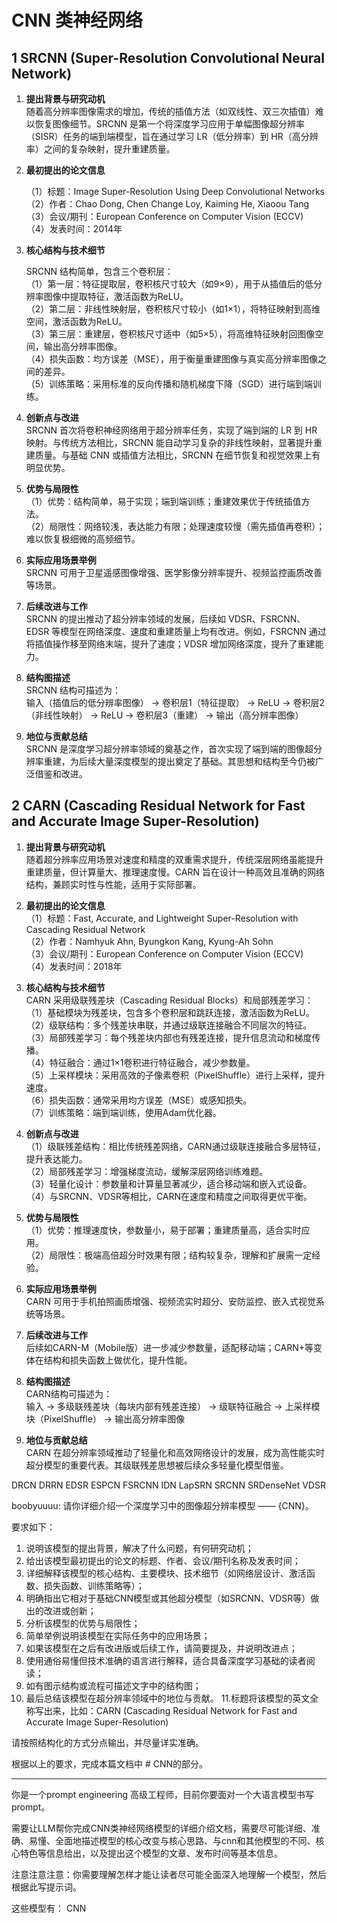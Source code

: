 # CNN 类神经网络

## 1 SRCNN (Super-Resolution Convolutional Neural Network)

1. **提出背景与研究动机**  
   随着高分辨率图像需求的增加，传统的插值方法（如双线性、双三次插值）难以恢复图像细节。SRCNN 是第一个将深度学习应用于单幅图像超分辨率（SISR）任务的端到端模型，旨在通过学习 LR（低分辨率）到 HR（高分辨率）之间的复杂映射，提升重建质量。

2. **最初提出的论文信息**  

    （1）标题：Image Super-Resolution Using Deep Convolutional Networks  
    （2）作者：Chao Dong, Chen Change Loy, Kaiming He, Xiaoou Tang  
    （3）会议/期刊：European Conference on Computer Vision (ECCV)  
    （4）发表时间：2014年

1. **核心结构与技术细节**  

    SRCNN 结构简单，包含三个卷积层：  
    （1）第一层：特征提取层，卷积核尺寸较大（如9×9），用于从插值后的低分辨率图像中提取特征，激活函数为ReLU。  
    （2）第二层：非线性映射层，卷积核尺寸较小（如1×1），将特征映射到高维空间，激活函数为ReLU。  
    （3）第三层：重建层，卷积核尺寸适中（如5×5），将高维特征映射回图像空间，输出高分辨率图像。  
    （4）损失函数：均方误差（MSE），用于衡量重建图像与真实高分辨率图像之间的差异。  
    （5）训练策略：采用标准的反向传播和随机梯度下降（SGD）进行端到端训练。

1. **创新点与改进**  
   SRCNN 首次将卷积神经网络用于超分辨率任务，实现了端到端的 LR 到 HR 映射。与传统方法相比，SRCNN 能自动学习复杂的非线性映射，显著提升重建质量。与基础 CNN 或插值方法相比，SRCNN 在细节恢复和视觉效果上有明显优势。

2. **优势与局限性**  
    （1）优势：结构简单，易于实现；端到端训练；重建效果优于传统插值方法。  
    （2）局限性：网络较浅，表达能力有限；处理速度较慢（需先插值再卷积）；难以恢复极细微的高频细节。

3. **实际应用场景举例**  
   SRCNN 可用于卫星遥感图像增强、医学影像分辨率提升、视频监控画质改善等场景。

4. **后续改进与工作**  
   SRCNN 的提出推动了超分辨率领域的发展，后续如 VDSR、FSRCNN、EDSR 等模型在网络深度、速度和重建质量上均有改进。例如，FSRCNN 通过将插值操作移至网络末端，提升了速度；VDSR 增加网络深度，提升了重建能力。

5. **结构图描述**  
   SRCNN 结构可描述为：  
   输入（插值后的低分辨率图像） → 卷积层1（特征提取） → ReLU → 卷积层2（非线性映射） → ReLU → 卷积层3（重建） → 输出（高分辨率图像）

6.  **地位与贡献总结**  
   SRCNN 是深度学习超分辨率领域的奠基之作，首次实现了端到端的图像超分辨率重建，为后续大量深度模型的提出奠定了基础。其思想和结构至今仍被广泛借鉴和改进。

## 2 CARN (Cascading Residual Network for Fast and Accurate Image Super-Resolution)

1. **提出背景与研究动机**  
   随着超分辨率应用场景对速度和精度的双重需求提升，传统深层网络虽能提升重建质量，但计算量大、推理速度慢。CARN 旨在设计一种高效且准确的网络结构，兼顾实时性与性能，适用于实际部署。

2. **最初提出的论文信息**  
    （1）标题：Fast, Accurate, and Lightweight Super-Resolution with Cascading Residual Network  
    （2）作者：Namhyuk Ahn, Byungkon Kang, Kyung-Ah Sohn  
    （3）会议/期刊：European Conference on Computer Vision (ECCV)  
    （4）发表时间：2018年

1. **核心结构与技术细节**  
    CARN 采用级联残差块（Cascading Residual Blocks）和局部残差学习：  
    （1）基础模块为残差块，包含多个卷积层和跳跃连接，激活函数为ReLU。  
    （2）级联结构：多个残差块串联，并通过级联连接融合不同层次的特征。  
    （3）局部残差学习：每个残差块内部也有残差连接，提升信息流动和梯度传播。  
    （4）特征融合：通过1×1卷积进行特征融合，减少参数量。  
    （5）上采样模块：采用高效的子像素卷积（PixelShuffle）进行上采样，提升速度。  
    （6）损失函数：通常采用均方误差（MSE）或感知损失。  
    （7）训练策略：端到端训练，使用Adam优化器。

1. **创新点与改进**  
    （1）级联残差结构：相比传统残差网络，CARN通过级联连接融合多层特征，提升表达能力。  
    （2）局部残差学习：增强梯度流动，缓解深层网络训练难题。  
    （3）轻量化设计：参数量和计算量显著减少，适合移动端和嵌入式设备。  
    （4）与SRCNN、VDSR等相比，CARN在速度和精度之间取得更优平衡。

1. **优势与局限性**  
    （1）优势：推理速度快，参数量小，易于部署；重建质量高，适合实时应用。  
    （2）局限性：极端高倍超分时效果有限；结构较复杂，理解和扩展需一定经验。

1. **实际应用场景举例**  
   CARN 可用于手机拍照画质增强、视频流实时超分、安防监控、嵌入式视觉系统等场景。

2. **后续改进与工作**  
   后续如CARN-M（Mobile版）进一步减少参数量，适配移动端；CARN+等变体在结构和损失函数上做优化，提升性能。

3. **结构图描述**  
   CARN结构可描述为：  
   输入 → 多级联残差块（每块内部有残差连接） → 级联特征融合 → 上采样模块（PixelShuffle） → 输出高分辨率图像

4. **地位与贡献总结**  
   CARN 在超分辨率领域推动了轻量化和高效网络设计的发展，成为高性能实时超分模型的重要代表。其级联残差思想被后续众多轻量化模型借鉴。



DRCN
DRRN
EDSR
ESPCN
FSRCNN
IDN
LapSRN
SRCNN
SRDenseNet
VDSR

boobyuuuu: 请你详细介绍一个深度学习中的图像超分辨率模型 —— {CNN}。

要求如下：
1. 说明该模型的提出背景，解决了什么问题，有何研究动机；
2. 给出该模型最初提出的论文的标题、作者、会议/期刊名称及发表时间；
3. 详细解释该模型的核心结构、主要模块、技术细节（如网络层设计、激活函数、损失函数、训练策略等）；
4. 明确指出它相对于基础CNN模型或其他超分模型（如SRCNN、VDSR等）做出的改进或创新；
5. 分析该模型的优势与局限性；
6. 简单举例说明该模型在实际任务中的应用场景；
7. 如果该模型在之后有改进版或后续工作，请简要提及，并说明改进点；
8. 使用通俗易懂但技术准确的语言进行解释，适合具备深度学习基础的读者阅读；
9. 如有图示结构或流程可描述文字中的结构图；
10. 最后总结该模型在超分辨率领域中的地位与贡献。
11.标题将该模型的英文全称写出来，比如：CARN (Cascading Residual Network for Fast and Accurate Image Super-Resolution)

请按照结构化的方式分点输出，并尽量详实准确。

根据以上的要求，完成本篇文档中 # CNN的部分。

---

你是一个prompt engineering 高级工程师，目前你要面对一个大语言模型书写prompt。

需要让LLM帮你完成CNN类神经网络模型的详细介绍文档，需要尽可能详细、准确、易懂、全面地描述模型的核心改变与核心思路、与cnn和其他模型的不同、核心特色等信息给出，以及提出这个模型的文章、发布时间等基本信息。

注意注意注意：你需要理解怎样才能让读者尽可能全面深入地理解一个模型，然后根据此写提示词。

这些模型有：
CNN 